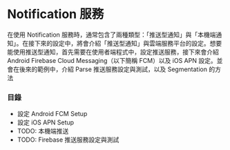 # Notification 服務

在使用 Notification 服務時，通常包含了兩種類型：「推送型通知」與「本機端通知」。在接下來的設定中，將會介紹「推送型通知」與雲端服務平台的設定。想要能使用推送型通知，首先需要在使用者端程式中，設定推送服務，接下來會介紹 Android Firebase Cloud Messaging（以下簡稱 FCM）以及 iOS APN 設定。並會在後來的範例中，介紹 Parse 推送服務設定與測試，以及 Segmentation 的方法

### 目錄

* 設定 Android FCM Setup
* 設定 iOS APN Setup
* TODO: 本機端推送
* TODO: Firebase 推送服務設定與測試